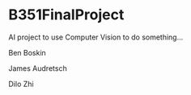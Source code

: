 # B351FinalProject
AI project to use Computer Vision to do something...

Ben Boskin

James Audretsch

Dilo Zhi